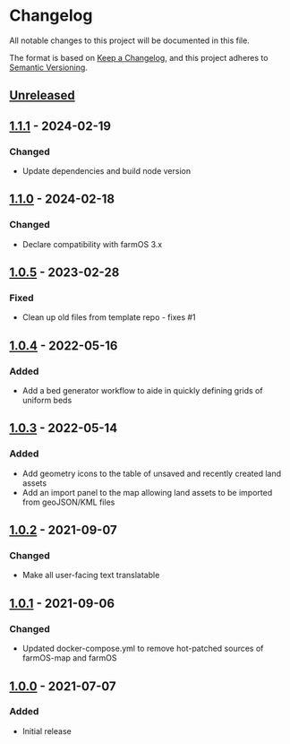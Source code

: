 # Changelog

All notable changes to this project will be documented in this file.

The format is based on [Keep a Changelog](https://keepachangelog.com/en/1.0.0/),
and this project adheres to [Semantic Versioning](https://semver.org/spec/v2.0.0.html).

## [Unreleased]

## [1.1.1] - 2024-02-19

### Changed

- Update dependencies and build node version

## [1.1.0] - 2024-02-18

### Changed

- Declare compatibility with farmOS 3.x

## [1.0.5] - 2023-02-28

### Fixed

- Clean up old files from template repo - fixes #1

## [1.0.4] - 2022-05-16

### Added

- Add a bed generator workflow to aide in quickly defining grids of uniform beds

## [1.0.3] - 2022-05-14

### Added

- Add geometry icons to the table of unsaved and recently created land assets
- Add an import panel to the map allowing land assets to be imported from geoJSON/KML files

## [1.0.2] - 2021-09-07

### Changed

- Make all user-facing text translatable

## [1.0.1] - 2021-09-06

### Changed

- Updated docker-compose.yml to remove hot-patched sources of farmOS-map and farmOS

## [1.0.0] - 2021-07-07

### Added

- Initial release

[unreleased]: https://github.com/symbioquine/farmOS_land_drawing_tool/compare/unbuilt-v1.1.1...HEAD
[1.1.1]: https://github.com/symbioquine/farmOS_land_drawing_tool/compare/unbuilt-v1.1.0...unbuilt-v1.1.1
[1.1.0]: https://github.com/symbioquine/farmOS_land_drawing_tool/compare/unbuilt-v1.0.5...unbuilt-v1.1.0
[1.0.5]: https://github.com/symbioquine/farmOS_land_drawing_tool/compare/unbuilt-v1.0.4...unbuilt-v1.0.5
[1.0.4]: https://github.com/symbioquine/farmOS_land_drawing_tool/compare/unbuilt-v1.0.3...unbuilt-v1.0.4
[1.0.3]: https://github.com/symbioquine/farmOS_land_drawing_tool/compare/unbuilt-v1.0.2...unbuilt-v1.0.3
[1.0.2]: https://github.com/symbioquine/farmOS_land_drawing_tool/compare/unbuilt-v1.0.1...unbuilt-v1.0.2
[1.0.1]: https://github.com/symbioquine/farmOS_land_drawing_tool/compare/unbuilt-v1.0.0...unbuilt-v1.0.1
[1.0.0]: https://github.com/symbioquine/farmOS_land_drawing_tool/releases/tag/unbuilt-v1.0.0
